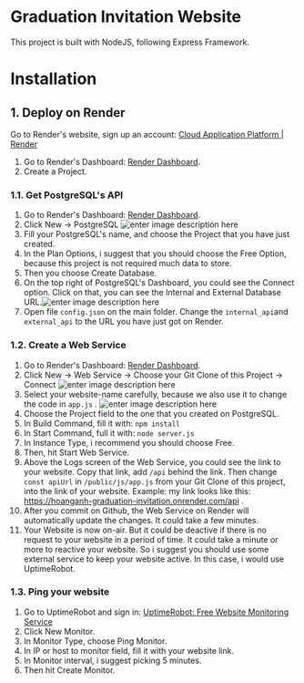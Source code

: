 
  

# Graduation Invitation Website
  

This project is built with NodeJS, following Express Framework.

  
  

# Installation

## 1. Deploy on Render
Go to Render's website, sign up an account: [Cloud Application Platform | Render](https://render.com/)
1. Go to Render's Dashboard: [Render Dashboard](https://dashboard.render.com/).
2. Create a Project.
### 1.1. Get PostgreSQL's API
1. Go to Render's Dashboard: [Render Dashboard](https://dashboard.render.com/).
2. Click New -> PostgreSQL
![enter image description here](https://i.imgur.com/f4GdnOC.png)
3. Fill your PostgreSQL's name, and choose the Project that you have just created.
4. In the Plan Options, i suggest that you should choose the Free Option, because this project is not required much data to store.
5.  Then you choose Create Database.
6. On the top right of PostgreSQL's Dashboard, you could see the Connect option. Click on that, you can see the Internal and External Database URL.![enter image description here](https://i.imgur.com/yeeSSI4.png)
7. Open file `config.json` on the main folder. Change the `internal_api`and `external_api` to the URL you have just got on Render.
### 1.2. Create a Web Service
1. Go to Render's Dashboard: [Render Dashboard](https://dashboard.render.com/).
2. Click New -> Web Service -> Choose your Git Clone of this Project -> Connect ![enter image description here](https://i.imgur.com/f4GdnOC.png)
3. Select your website-name carefully, because we also use it to change the code in `app.js` . ![enter image description here](https://i.imgur.com/aSufdqD.png)
4. Choose the Project field to the one that you created on PostgreSQL.
5. In Build Command, fill it with: `npm install`
6. In Start Command, full it with: `node server.js`
7. In Instance Type, i recommend you should choose Free.
8. Then, hit Start Web Service.
9. Above the Logs screen of the Web Service, you could see the link to your website. Copy that link, add `/api` behind the link. Then change `const apiUrl` in `/public/js/app.js` from your Git Clone of this project, into the link of your website. Example: my link looks like this: https://hoanganh-graduation-invitation.onrender.com/api .
10. After you commit on Github, the Web Service on Render will automatically update the changes. It could take a few minutes. 
11. Your Website is now on-air. But it could be deactive if there is no request to your website in a period of time. It could take a minute or more to reactive your website. So i suggest you should use some external service to keep your website active. In this case, i would use UptimeRobot.
### 1.3. Ping your website
1. Go to UptimeRobot and sign in: [UptimeRobot: Free Website Monitoring Service](https://uptimerobot.com/)
2. Click New Monitor.
3. In Monitor Type, choose Ping Monitor.
4. In IP or host to monitor field, fill it with your website link.
5. In Monitor interval, i suggest picking 5 minutes.
6. Then hit Create Monitor.
